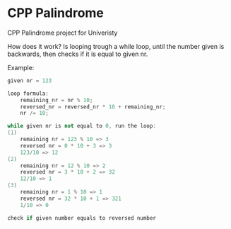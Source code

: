 # CPP Palindrome
 CPP Palindrome project for Univeristy

How does it work?
Is looping trough a while loop, until the number given is backwards, then checks if it is equal to given nr.

Example:

```cpp
given nr = 123

loop formula:
	remaining_nr = nr % 10;
	reversed_nr = reversed_nr * 10 + remaining_nr;
	nr /= 10;

while given nr is not equal to 0, run the loop:
(1)
    remaining nr = 123 % 10 => 3
    reversed nr = 0 * 10 + 3 => 3
    123/10 => 12
(2)
    remaining nr = 12 % 10 => 2
    reversed nr = 3 * 10 + 2 => 32
    12/10 => 1
(3)
    remaining nr = 1 % 10 => 1
    reversed nr = 32 * 10 + 1 => 321
    1/10 => 0

check if given number equals to reversed number
```
